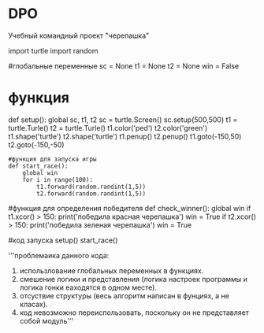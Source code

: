# DPO
Учебный командный проект "черепашка"

import turtle
import random

#глобальные переменные 
sc = None
t1 = None 
t2 = None 
win = False

# функция 
def setup():
    global sc, t1, t2
    sc = turtle.Screen()
    sc.setup(500,500)
    t1 = turtle.Turle()
    t2 = turtle.Turle()
    t1.color('ped')
    t2.color('green')
    t1.shape('turtle')
    t2.shape('turtle')
    t1.penup()
    t2.penup()
    t1.goto(-150,50)
    t2.goto(-150,-50)
    
    #функция для запуска игры 
    def start_race():
        global win
        for i in range(100):
            t1.forward(random.randint(1,5))
            t2.forward(random.randint(1,5))





#функция для определения победителя 
def check_winner():
    global win 
    if t1.xcor() > 150:
        print('победила красная черепашка')
        win = True
    if t2.xcor() > 150:
        print('победила зеленая черепашка')
        win = True

#код запуска
setup()
start_race()


'''проблемаика данного кода:
1. использлование глобальных переменных в функциях.
2. смешение логики и представления (логика настроек программы 
и логика гонки еаходятся в одном месте). 
3. отсуствие структуры (весь алгоритм написан в фунциях, а не класах).
4. код невозможно переиспользовать, поскольку он не представляет собой модуль'''
